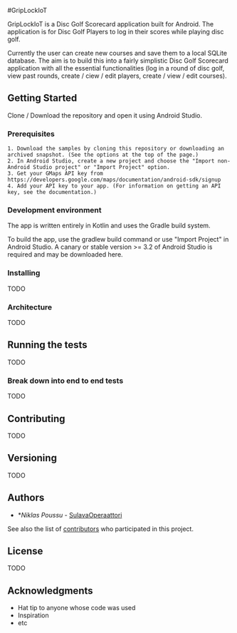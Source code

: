 #GripLockIoT

GripLockIoT is a Disc Golf Scorecard application built for Android. 
The application is for Disc Golf Players to log in their scores while playing disc golf.

Currently the user can create new courses and save them to a local SQLite database.
The aim is to build this into a fairly simplistic Disc Golf Scorecard application with all the essential functionalities (log in a round of disc golf, view past rounds, create / ciew / edit players, create / view / edit courses).

## Getting Started

Clone / Download the repository and open it using Android Studio. 

### Prerequisites

    1. Download the samples by cloning this repository or downloading an archived snapshot. (See the options at the top of the page.)
    2. In Android Studio, create a new project and choose the "Import non-Android Studio project" or "Import Project" option.
    3. Get your GMaps API key from https://developers.google.com/maps/documentation/android-sdk/signup
    4. Add your API key to your app. (For information on getting an API key, see the documentation.)
    
### Development environment 

The app is written entirely in Kotlin and uses the Gradle build system.

To build the app, use the gradlew build command or use "Import Project" in Android Studio. A canary or stable version >= 3.2 of Android Studio is required and may be downloaded here.

### Installing

TODO

### Architecture

TODO

## Running the tests

TODO

### Break down into end to end tests

TODO

## Contributing

TODO

## Versioning

TODO

## Authors

* **Niklas Poussu* - [SulavaOperaattori](https://github.com/SulavaOperaattori)

See also the list of [contributors](https://github.com/your/project/contributors) who participated in this project.

## License

TODO

## Acknowledgments

* Hat tip to anyone whose code was used
* Inspiration
* etc

